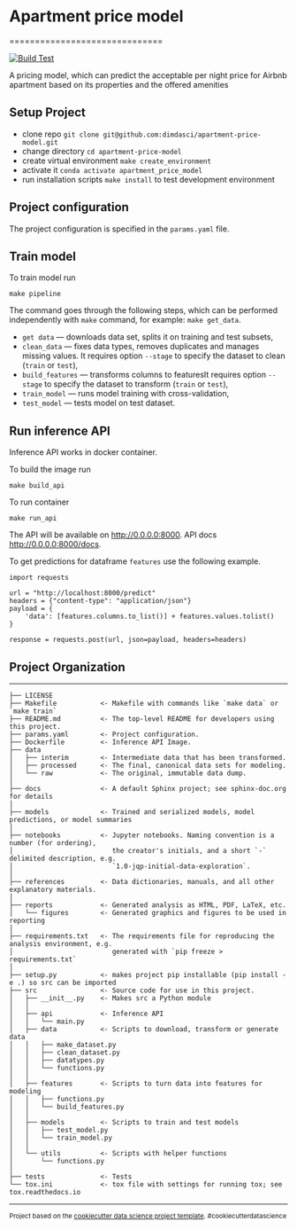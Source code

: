 # Apartment price model
==============================

[![Build Test](https://github.com/dimdasci/apartment-price-model/actions/workflows/makefile.yml/badge.svg)](https://github.com/dimdasci/apartment-price-model/actions/workflows/makefile.yml)

A pricing model, which can predict the acceptable per night price for Airbnb apartment based on its properties and the offered amenities

## Setup Project
- clone repo `git clone git@github.com:dimdasci/apartment-price-model.git`
- change directory `cd apartment-price-model`
- create virtual environment `make create_environment`
- activate it `conda activate apartment_price_model`
- run installation scripts `make install` to test development environment

## Project configuration

The project configuration is specified in the `params.yaml` file.


## Train model

To train model run 

`make pipeline`

The command goes through the following steps, which can be performed independently with `make` command, for example: `make get_data`.
- `get data` — downloads data set, splits it on training and test subsets,
- `clean_data` — fixes data types, removes duplicates and manages missing values. It requires option `--stage` to specify the dataset to clean (`train` or `test`), 
- `build_features` — transforms columns to featuresIt requires option `--stage` to specify the dataset to transform (`train` or `test`),
- `train_model` — runs model training with cross-validation,
- `test_model` — tests model on test dataset.

## Run inference API

Inference API works in docker container. 

To build the image run

`make build_api`

To run container 

`make run_api`

The API will be available on http://0.0.0.0:8000. API docs http://0.0.0.0:8000/docs.

To get predictions for dataframe `features` use the following example.

```
import requests

url = "http://localhost:8000/predict"
headers = {"content-type": "application/json"}
payload = {
    'data': [features.columns.to_list()] + features.values.tolist()
}

response = requests.post(url, json=payload, headers=headers)
```

## Project Organization
------------

    ├── LICENSE
    ├── Makefile           <- Makefile with commands like `make data` or `make train`
    ├── README.md          <- The top-level README for developers using this project.
    ├── params.yaml        <- Project configuration.
    ├── Dockerfile         <- Inference API Image.
    ├── data
    │   ├── interim        <- Intermediate data that has been transformed.
    │   ├── processed      <- The final, canonical data sets for modeling.
    │   └── raw            <- The original, immutable data dump.
    │
    ├── docs               <- A default Sphinx project; see sphinx-doc.org for details
    │
    ├── models             <- Trained and serialized models, model predictions, or model summaries
    │
    ├── notebooks          <- Jupyter notebooks. Naming convention is a number (for ordering),
    │                         the creator's initials, and a short `-` delimited description, e.g.
    │                         `1.0-jqp-initial-data-exploration`.
    │
    ├── references         <- Data dictionaries, manuals, and all other explanatory materials.
    │
    ├── reports            <- Generated analysis as HTML, PDF, LaTeX, etc.
    │   └── figures        <- Generated graphics and figures to be used in reporting
    │
    ├── requirements.txt   <- The requirements file for reproducing the analysis environment, e.g.
    │                         generated with `pip freeze > requirements.txt`
    │
    ├── setup.py           <- makes project pip installable (pip install -e .) so src can be imported
    ├── src                <- Source code for use in this project.
    │   ├── __init__.py    <- Makes src a Python module
    │   │
    │   ├── api            <- Inference API
    │   │   └── main.py
    │   ├── data           <- Scripts to download, transform or generate data
    │   │   ├── make_dataset.py
    │   │   ├── clean_dataset.py
    │   │   ├── datatypes.py
    │   │   └── functions.py
    │   │   
    │   ├── features       <- Scripts to turn data into features for modeling
    │   │   ├── functions.py
    │   │   └── build_features.py
    │   │
    │   ├── models         <- Scripts to train and test models               
    │   │   ├── test_model.py
    │   │   └── train_model.py
    │   │
    │   └── utils          <- Scripts with helper functions            
    │       └── functions.py
    │
    ├── tests              <- Tests
    └── tox.ini            <- tox file with settings for running tox; see tox.readthedocs.io


--------

<p><small>Project based on the <a target="_blank" href="https://drivendata.github.io/cookiecutter-data-science/">cookiecutter data science project template</a>. #cookiecutterdatascience</small></p>

